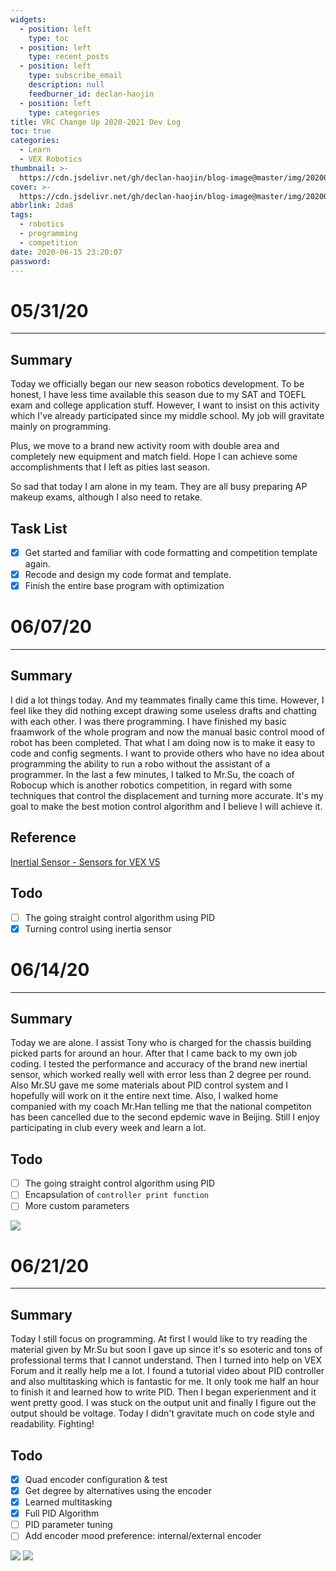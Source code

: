 ```yaml
---
widgets:
  - position: left
    type: toc
  - position: left
    type: recent_posts
  - position: left
    type: subscribe_email
    description: null
    feedburner_id: declan-haojin
  - position: left
    type: categories
title: VRC Change Up 2020-2021 Dev Log
toc: true
categories:
  - Learn
  - VEX Robotics
thumbnail: >-
  https://cdn.jsdelivr.net/gh/declan-haojin/blog-image@master/img/20200605015514.png
cover: >-
  https://cdn.jsdelivr.net/gh/declan-haojin/blog-image@master/img/20200605015514.png
abbrlink: 2da8
tags:
  - robotics
  - programming
  - competition
date: 2020-06-15 23:20:07
password:
---
```




# 05/31/20
---
## Summary

Today we officially began our new season robotics development. To be honest, I have less time available this season due to my SAT and TOEFL exam and college application stuff. However, I want to insist on this activity which I've already participated since my middle school. My job will gravitate mainly on programming. 

Plus, we move to a brand new activity room with double area and completely new equipment and match field. Hope I can achieve some accomplishments that I left as pities last season.

So sad that today I am alone in my team. They are all busy preparing AP makeup exams, although I also need to retake. 

## Task List

- [x] Get started and familiar with code formatting and competition template again.
- [x] Recode and design my code format and template.
- [x] Finish the entire base program with optimization

<!--more-->

# 06/07/20
---
## Summary

I did a lot things today. And my teammates finally came this time. However, I feel like they did nothing except drawing some useless drafts and chatting with each other. I was there programming. I have finished my basic fraamwork of the whole program and now the manual basic control mood of robot has been completed. That what I am doing now is to make it easy to code and config segments. I want to provide others who have no idea about programming the ability to run a robo without the assistant of a programmer. In the last a few minutes, I talked to Mr.Su, the coach of Robocup which is another robotics competition, in regard with some techniques that control the displacement and turning more accurate. It's my goal to make the best motion control algorithm and I believe I will achieve it.

## Reference
[Inertial Sensor - Sensors for VEX V5](https://kb.vex.com/hc/en-us/articles/360037382272-Inertial-Sensor-Sensors-for-VEX-V5)

## Todo

- [ ] The going straight control algorithm using PID 
- [x] Turning control using inertia sensor

# 06/14/20
---



## Summary

Today we are alone. I assist Tony who is charged for the chassis building picked parts for around an hour. After that I came back to my own job coding. I tested the performance and accuracy of the brand new inertial sensor, which worked really well with error less than 2 degree per round. Also Mr.SU gave me some materials about PID control system and I hopefully will work on it the entire next time. Also, I walked home companied with my coach Mr.Han telling me that the national competiton has been cancelled due to the second epdemic wave in Beijing. Still I enjoy participating in club every week and learn a lot.



## Todo

- [ ] The going straight control algorithm using PID
- [ ] Encapsulation of `controller print function`
- [ ] More custom parameters

<div class="justified-gallery">

![](https://cdn.jsdelivr.net/gh/declan-haojin/blog-image@master/img/20200615004721.png)

</div>

# 06/21/20
---


## Summary
Today I still focus on programming. At first I would like to try reading the material given by Mr.Su but soon I gave up since it's so esoteric and tons of professional terms that I cannot understand. Then I turned into help on VEX Forum and it really help me a lot. I found a tutorial video about PID controller and also multitasking which is fantastic for me. It only took me half an hour to finish it and learned how to write PID. Then I began experienment and it went pretty good. I was stuck on the output unit and finally I figure out the output should be voltage. Today I didn't gravitate much on code style and readability. Fighting!


## Todo

- [x] Quad encoder configuration & test
- [x] Get degree by alternatives using the encoder
- [x] Learned multitasking
- [x] Full PID Algorithm
- [ ] PID parameter tuning
- [ ] Add encoder mood preference: internal/external encoder

<div class="justified-gallery">

![](https://cdn.jsdelivr.net/gh/declan-haojin/blog-image@master/img/20200621232000.png)
![](https://cdn.jsdelivr.net/gh/declan-haojin/blog-image@master/img/20200621232022.png)

</div>

